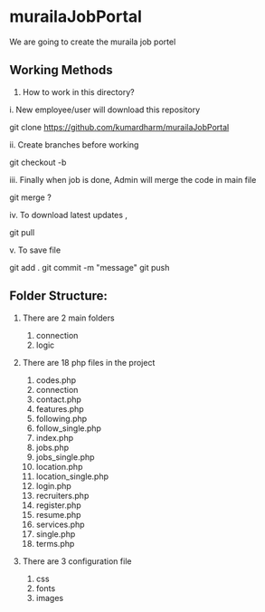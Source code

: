 # murailaJobPortal
We are going to create the muraila job portel

<h2>Working Methods</h2>

1. How to work in this directory?
 
 i. New employee/user will download this repository 
 
 git clone https://github.com/kumardharm/murailaJobPortal
 
 ii. Create branches before working
 
 git checkout -b <employee name>
  
  iii. Finally when job is done, Admin will merge the code in main file
  
  git merge ?
  
  iv. To download latest updates ,
  
  git pull
  
  v. To save file
  
  git add .
  git commit -m "message"
  git push


<h2>Folder Structure:</h2>

1. There are 2 main folders
    1.  connection
    2.  logic

2. There are 18 php files in the project
    1. codes.php
    2. connection
    3. contact.php
    4. features.php
    5. following.php
    6. follow_single.php
    7. index.php
    8. jobs.php
    9. jobs_single.php
    10. location.php
    11. location_single.php
    12. login.php
    13. recruiters.php
    14. register.php
    15. resume.php
    16. services.php
    17. single.php
    18. terms.php 

3. There are 3 configuration file 
    1. css
    2. fonts
    3. images



 
